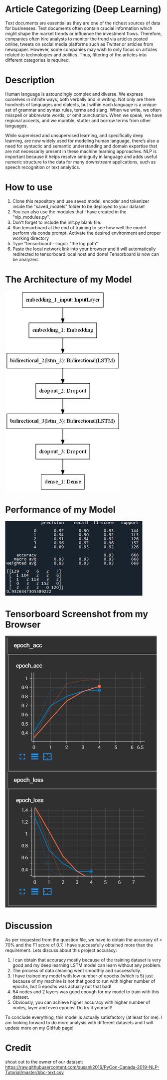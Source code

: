 # Article Categorizing (Deep Learning)
 Text documents are essential as they are one of the richest sources of data for businesses. Text documents often contain crucial information which might shape the market trends or influence the investment flows. Therefore, companies often hire analysts to monitor the trend via articles posted online, tweets on social media platforms such as Twitter or articles from newspaper. However, some companies may wish to only focus on articles related to technologies and politics. Thus, filtering of the articles into different categories is required.


# Description

Human language is astoundingly complex and diverse. We express ourselves in infinite ways, both verbally and in writing. Not only are there hundreds of languages and dialects, but within each language is a unique set of grammar and syntax rules, terms and slang. When we write, we often misspell or abbreviate words, or omit punctuation. When we speak, we have regional accents, and we mumble, stutter and borrow terms from other languages. 

While supervised and unsupervised learning, and specifically deep learning, are now widely used for modeling human language, there’s also a need for syntactic and semantic understanding and domain expertise that are not necessarily present in these machine learning approaches. NLP is important because it helps resolve ambiguity in language and adds useful numeric structure to the data for many downstream applications, such as speech recognition or text analytics.

# How to use

1. Clone this repository and use saved model, encoder and tokenizer inside the "saved_models" folder to be deployed to your dataset
2. You can also use the modules that I have created in the "nlp_modules.py".
3. Don't forget to include the init.py blank file.
4. Run tensorboard at the end of training to see how well the model perform via conda prompt. Activate the desired environment and proper working directory
5. Type "tensorboard --logdir "the log path"
6. Paste the local network link into your browser and it will automatically redirected to tensorboard local host and done! Tensorboard is now can be analyzed.


# The Architecture of my Model

![architecture of my model](model.png)

# Performance of my Model

![Performance of my model](performance.png)

# Tensorboard Screenshot from my Browser

![TensorBoard Screenshot](tensorboard.png)


# Discussion

As per requested from the question file, we have to obtain the accuracy of > 70% and the F1 score of 0.7. I have successfully obtained more than the requirement.
Lets discuss about this project accuracy:

1. I can obtain that accuracy mostly because of the training dataset is very good and my deep learning LSTM model can learn without any problem.
2. The process of data cleaning went smoothly and successfully. 
3. I have trained my model with low number of epochs (which is 5) just because of my machine is not that good to run with higher number of epochs, but 5 epochs was actually not that bad!
4. 64 nodes and 2 layers was good enough for my model to train with this dataset.
5. Obviously, you can achieve higher accuracy with higher number of nodes, layer and even epochs! Do try it yourself!

To conclude everything, this model is actually satisfactory (at least for me). I am looking forward to do more analysis with different datasets and I will update more on my GitHub page!

# Credit

shout out to the owner of our dataset: https://raw.githubusercontent.com/susanli2016/PyCon-Canada-2019-NLP-Tutorial/master/bbc-text.csv

